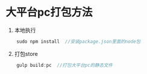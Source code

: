 # 大平台pc打包方法

1. 本地执行

```javascript
    sudo npm install  //安装package.json里面的node包
```

2. 打包store

```javascript
    gulp build:pc  //打包大平台pc的静态文件
```
